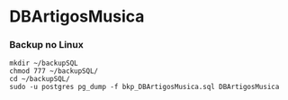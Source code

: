 # DBArtigosMusica
### Backup no Linux
```
mkdir ~/backupSQL
chmod 777 ~/backupSQL/
cd ~/backupSQL/
sudo -u postgres pg_dump -f bkp_DBArtigosMusica.sql DBArtigosMusica
```